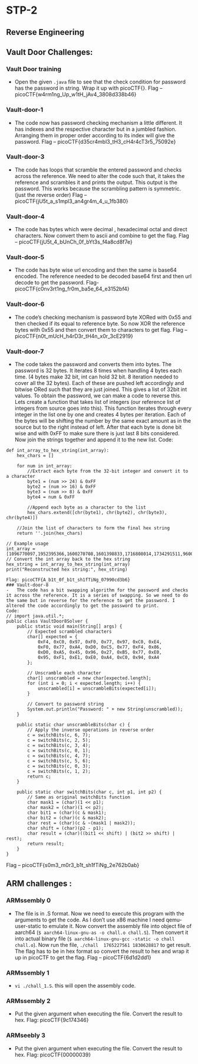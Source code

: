 # STP-2
## Reverse Engineering
## Vault Door Challenges:
### Vault Door training
-	Open the given `.java` file to see that the check condition for password has the password in string. Wrap it up with picoCTF{}.
Flag – picoCTF{w4rm1ng_Up_w1tH_jAv4_3808d338b46}
### Vault-door-1
-	The code now has password checking mechanism a little different. It has indexes and the respective character but in a jumbled fashion. Arranging them in proper order according to its index will give the password.
Flag – picoCTF{d35cr4mbl3_tH3_cH4r4cT3r5_75092e}
### Vault-door-3
-	The code has loops that scramble the entered password and checks across the reference. We need to alter the code such that, it takes the reference and scrambles it and prints the output. This output is the password. This works because the scrambling pattern is symmetric. (just the reverse order)
Flag – picoCTF{jU5t_a_s1mpl3_an4gr4m_4_u_1fb380}
### Vault-door-4
-	The code has bytes which were decimal , hexadecimal octal and direct characters. Now convert them to ascii and combine to get the flag.
Flag – picoCTF{jU5t_4_bUnCh_0f_bYt3s_f4a8cd8f7e}
### Vault-door-5
-	The code has byte wise url encoding and then the same is base64 encoded. The reference needed to be decoded base64 first and then url decode to get the password.
Flag- picoCTF{c0nv3rt1ng_fr0m_ba5e_64_e3152bf4} 
### Vault-door-6
-	The code’s checking mechanism is password  byte XORed with 0x55 and then checked if its equal to reference byte. So now XOR the reference bytes with 0x55 and then convert them to characters to get flag.
Flag – picoCTF{n0t_mUcH_h4rD3r_tH4n_x0r_3cE2919}
### Vault-door-7
-	The code takes the password and converts them into bytes. The password is 32 bytes. It iterates 8 times when handling 4 bytes each time. (4 bytes make 32 bit, int can hold 32 bit. 8 iteration needed to cover all the 32 bytes). Each of these are pushed left accordingly and bitwise ORed such that they are just joined. This gives a list of 32bit int values. To obtain the password, we can make a code to reverse this. Lets create a function that takes list of integers (our reference list of integers from source goes into this). This function iterates through every integer in the list one by one and creates 4 bytes per iteration. Each of the bytes will be shifting the number by the same exact amount as in the source but to the right instead of left. After that each byte is done bit wise and with 0xFF to make sure there is just last 8 bits considered. Now join the strings together and append it to the new list. 
Code: 
```
def int_array_to_hex_string(int_array):
    hex_chars = []
    
    for num in int_array:
        //Extract each byte from the 32-bit integer and convert it to a character
        byte1 = (num >> 24) & 0xFF
        byte2 = (num >> 16) & 0xFF
        byte3 = (num >> 8) & 0xFF
        byte4 = num & 0xFF
        
        //Append each byte as a character to the list
        hex_chars.extend([chr(byte1), chr(byte2), chr(byte3), chr(byte4)])
    
    //Join the list of characters to form the final hex string
    return ''.join(hex_chars)

// Example usage
int_array = [1096770097,1952395366,1600270708,1601398833,1716808014,1734291511,960049251,1681089078]
// Convert the int array back to the hex string
hex_string = int_array_to_hex_string(int_array)
print("Reconstructed hex string:", hex_string)

Flag: picoCTF{A_b1t_0f_b1t_sh1fTiNg_07990cd3b6}
### Vault-door-8
-	The code has a bit swapping algorithm for the password and checks it across the reference. It is a series of swapping. So we need to do the same but in reverse for the reference to get the password. I altered the code accordingly to get the password to print.
Code: 
// import java.util.*;
public class VaultDoor8Solver {
    public static void main(String[] args) {
        // Expected scrambled characters
        char[] expected = {
            0xF4, 0xC0, 0x97, 0xF0, 0x77, 0x97, 0xC0, 0xE4,
            0xF0, 0x77, 0xA4, 0xD0, 0xC5, 0x77, 0xF4, 0x86,
            0xD0, 0xA5, 0x45, 0x96, 0x27, 0xB5, 0x77, 0xE0,
            0x95, 0xF1, 0xE1, 0xE0, 0xA4, 0xC0, 0x94, 0xA4
        };
        
        // Unscramble each character
        char[] unscrambled = new char[expected.length];
        for (int i = 0; i < expected.length; i++) {
            unscrambled[i] = unscrambleBits(expected[i]);
        }
        
        // Convert to password string
        System.out.println("Password: " + new String(unscrambled));
    }
    
    public static char unscrambleBits(char c) {
        // Apply the inverse operations in reverse order
        c = switchBits(c, 6, 7);
        c = switchBits(c, 2, 5);
        c = switchBits(c, 3, 4);
        c = switchBits(c, 0, 1);
        c = switchBits(c, 4, 7);
        c = switchBits(c, 5, 6);
        c = switchBits(c, 0, 3);
        c = switchBits(c, 1, 2);
        return c;
    }
    
    public static char switchBits(char c, int p1, int p2) {
        // Same as original switchBits function
        char mask1 = (char)(1 << p1);
        char mask2 = (char)(1 << p2);
        char bit1 = (char)(c & mask1);
        char bit2 = (char)(c & mask2);
        char rest = (char)(c & ~(mask1 | mask2));
        char shift = (char)(p2 - p1);
        char result = (char)((bit1 << shift) | (bit2 >> shift) | rest);
        return result;
    }
}
```
Flag – picoCTF{s0m3_m0r3_b1t_sh1fTiNg_2e762b0ab}
## ARM challenges :
### ARMssembly 0
-	The file is in .S format. Now we need to execute this program with the arguments to get the code. As I don’t use x86 machine I need qemu-user-static to emulate it. Now convert the assembly file into object file of aarch64 (`$ aarch64-linux-gnu-as -o chall.o chall.S`). Then convert it into actual binary file (`$ aarch64-linux-gnu-gcc -static -o chall chall.o`).
Now run the file, `./chall  1765227561 1830628817` to get result. The flag has to be in hex format so convert the result to hex and wrap it up in picoCTF to get the flag.
Flag – picoCTF{6d1d2dd1}

### ARMssembly 1
-	`vi ./chall_1.S`. this will open the assembly code. 

### ARMssembly 2
-	Put the given argument when executing the file. Convert the result to hex.
Flag: picoCTF{9c174346}
### ARMseebly 3
-	Put the given argument when executing the file. Convert the result to hex.
Flag: picoCTF{00000039}


